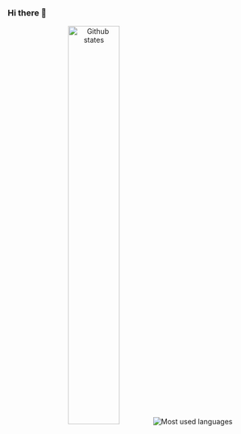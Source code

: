 ### Hi there 👋

<div align="center">
  <img src="https://github-readme-stats.vercel.app/api?username=amritoo&show_icons=true&hide_border=true&theme=buefy" alt="Github states" width="45%" />
  <img src="https://github-readme-stats.vercel.app/api/top-langs/?username=amritoo&layout=compact&theme=buefy&hide_border=true" alt="Most used languages" />
</div>

<!--
**amritoo/amritoo** is a ✨ _special_ ✨ repository because its `README.md` (this file) appears on your GitHub profile.

Here are some ideas to get you started:

- 🔭 I’m currently working on ...
- 🌱 I’m currently learning ...
- 👯 I’m looking to collaborate on ...
- 🤔 I’m looking for help with ...
- 💬 Ask me about ...
- 📫 How to reach me: ...
- 😄 Pronouns: ...
- ⚡ Fun fact: ...
-->
